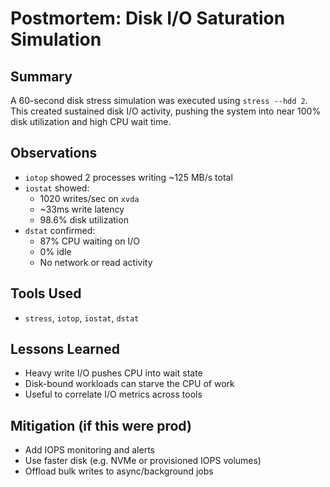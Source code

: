 # Postmortem: Disk I/O Saturation Simulation

## Summary
A 60-second disk stress simulation was executed using `stress --hdd 2`. This created sustained disk I/O activity, pushing the system into near 100% disk utilization and high CPU wait time.

## Observations
- `iotop` showed 2 processes writing ~125 MB/s total
- `iostat` showed:
  - 1020 writes/sec on `xvda`
  - ~33ms write latency
  - 98.6% disk utilization
- `dstat` confirmed:
  - 87% CPU waiting on I/O
  - 0% idle
  - No network or read activity

## Tools Used
- `stress`, `iotop`, `iostat`, `dstat`

## Lessons Learned
- Heavy write I/O pushes CPU into wait state
- Disk-bound workloads can starve the CPU of work
- Useful to correlate I/O metrics across tools

## Mitigation (if this were prod)
- Add IOPS monitoring and alerts
- Use faster disk (e.g. NVMe or provisioned IOPS volumes)
- Offload bulk writes to async/background jobs
